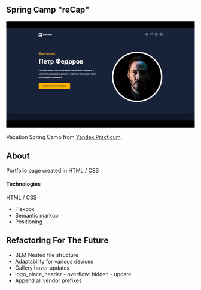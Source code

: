 ## Spring Camp "reCap"

<img src="/readme.gif">

Vacation Spring Camp from [Yandex Practicum](https://practicum.yandex.ru/ "Yandex Practicum").
 
## About

Portfolio page created in HTML / CSS


#### Technologies
HTML / CSS
* Flexbox
* Semantic markup
* Positioning
  
## Refactoring For The Future
* BEM Nested file structure
* Adaptability for various devices
* Gallery hover updates
* logo_place_header - overflow: hidden - update
* Append all vendor prefixes




 
